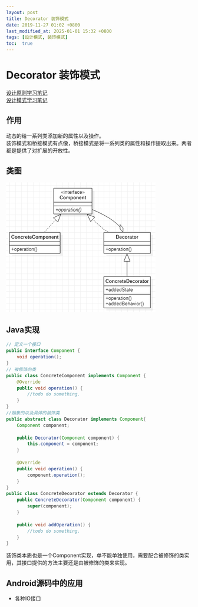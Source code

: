 ```yaml
---
layout: post
title: Decorator 装饰模式
date: 2019-11-27 01:02 +0800
last_modified_at: 2025-01-01 15:32 +0800
tags: [设计模式, 装饰模式]
toc:  true
---
```

# Decorator 装饰模式

[设计原则学习笔记](https://www.jianshu.com/p/f7f79adad32b)  
[设计模式学习笔记](https://www.jianshu.com/p/08bf9381697c)  
## 作用
动态的给一系列类添加新的属性以及操作。  
装饰模式和桥接模式有点像，桥接模式是将一系列类的属性和操作提取出来。两者都是提供了对扩展的开放性。
## 类图
![装饰模式](https://github.com/Charles199310/Charles199310.github.io/blob/main/assets/images/decorator_01.PNG?raw=true)
## Java实现
```Java
// 定义一个接口
public interface Component {
    void operation();
}
// 被修饰的类
public class ConcreteComponent implements Component {
    @Override
    public void operation() {
        //todo do something.
    }
}
//抽象的以及具体的装饰类
public abstract class Decorator implements Component{
    Component component;

    public Decorator(Component component) {
        this.component = component;
    }

    @Override
    public void operation() {
        component.operation();
    }
}
public class ConcreteDecorator extends Decorator {
    public ConcreteDecorator(Component component) {
        super(component);
    }

    public void addOperation() {
        //todo do something.
    }
}
```
装饰类本质也是一个Component实现，单不能单独使用，需要配合被修饰的类实用，其接口提供的方法主要还是由被修饰的类来实现。
## Android源码中的应用
* 各种IO接口
